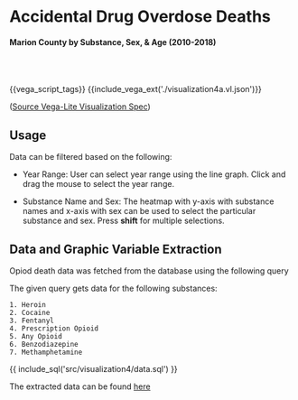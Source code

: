 # Accidental Drug Overdose Deaths

#### Marion County by Substance, Sex, & Age (2010-2018)

<br/>
<br/>

{{vega_script_tags}}
{{include_vega_ext('./visualization4a.vl.json')}}

([Source Vega-Lite Visualization Spec](./visualization4a.vl.json))

## Usage

Data can be filtered based on the following:

- Year Range: User can select year range using the line graph. Click and drag the mouse to select the year range.

- Substance Name and Sex: The heatmap with y-axis with substance names and x-axis with sex can be used to select the particular substance and sex. Press **shift** for multiple selections.

## Data and Graphic Variable Extraction

Opiod death data was fetched from the database using the following query

The given query gets data for the following substances:

    1. Heroin
    2. Cocaine
    3. Fentanyl
    4. Prescription Opioid
    5. Any Opioid
    6. Benzodiazepine
    7. Methamphetamine

{{ include_sql('src/visualization4/data.sql') }}

The extracted data can be found [here](../data/visualization4/data.csv)
